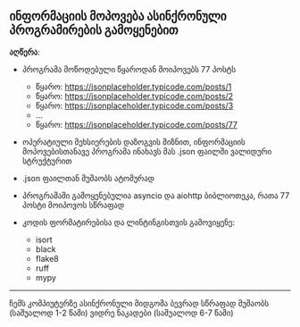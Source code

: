 ## ინფორმაციის მოპოვება ასინქრონული პროგრამირების გამოყენებით


**აღწერა**:
* პროგრამა მოწოდებული წყაროდან მოიპოვებს 77 პოსტს

  * წყარო: https://jsonplaceholder.typicode.com/posts/1
  * წყარო: https://jsonplaceholder.typicode.com/posts/2
  * წყარო: https://jsonplaceholder.typicode.com/posts/3
  * ...
  * წყარო: https://jsonplaceholder.typicode.com/posts/77


* ოპერატიული მეხსიერების დაზოგვის მიზნით, ინფორმაციის მოპოვებისთანავე პროგრამა ინახავს მას .json ფაილში ვალიდური სტრუქტურით


* .json ფაილთან მუშაობს ატომურად


* პროგრამაში გამოყენებულია asyncio და aiohttp ბიბლიოთეკა, რათა 77 პოსტი მოიპოვოს სწრაფად


* კოდის ფორმატირებისა და ლინტინგისთვის გამოვიყენე:
  * isort
  * black
  * flake8
  * ruff
  * mypy

---
ჩემს კომპიუტერზე ასინქრონული მიდგომა ბევრად სწრაფად მუშაობს (საშუალოდ 1-2 წამი) ვიდრე ნაკადები (საშუალოდ 6-7 წამი)